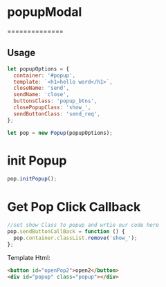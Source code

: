 # popupModal

==============

## Usage

```javascript
let popupOptions = {
  container: '#popup',
  template: `<h1>hello word</h1>`,
  closeName: 'send',
  sendName: 'close',
  buttonsClass: 'popup_btns',
  closePopupClass: 'show_',
  sendButtonClass: 'send_req',
};

let pop = new Popup(popupOptions);
```

# init Popup

```javascript
pop.initPopup();
```

# Get Pop Click Callback

```javascript
//set show Class to popup and wrtie our code here
pop.sendButtonCallBack = function () {
  pop.container.classList.remove('show_');
};
```

Template Html:

```html
<button id="openPop2">open2</button>
<div id="popup" class="popup"></div>
```
